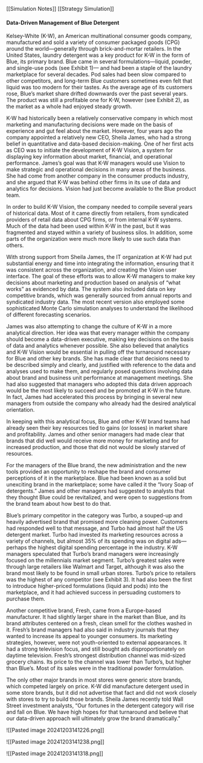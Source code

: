 [[Simulation Notes]] [[Strategy Simulation]]
#### Data-Driven Management of Blue Detergent
Kelsey-White (K-W), an American multinational consumer goods company, manufactured and sold a variety of consumer packaged goods (CPG) around the world—generally through brick-and-mortar retailers. In the United States, laundry detergent was a key product for K-W in the form of Blue, its primary brand. Blue came in several formulations—liquid, powder, and single-use pods (see Exhibit 1)— and had been a staple of the laundry marketplace for several decades. Pod sales had been slow compared to other competitors, and long-term Blue customers sometimes even felt that liquid was too modern for their tastes. As the average age of its customers rose, Blue’s market share drifted downwards over the past several years. The product was still a profitable one for K-W, however (see Exhibit 2), as the market as a whole had enjoyed steady growth. 

K-W had historically been a relatively conservative company in which most marketing and manufacturing decisions were made on the basis of experience and gut feel about the market. However, four years ago the company appointed a relatively new CEO, Sheila James, who had a strong belief in quantitative and data-based decision-making. One of her first acts as CEO was to initiate the development of K-W Vision, a system for displaying key information about market, financial, and operational performance. James’s goal was that K-W managers would use Vision to make strategic and operational decisions in many areas of the business. She had come from another company in the consumer products industry, and she argued that K-W was behind other firms in its use of data and analytics for decisions. Vision had just become available to the Blue product team. 

In order to build K-W Vision, the company needed to compile several years of historical data. Most of it came directly from retailers, from syndicated providers of retail data about CPG firms, or from internal K-W systems. Much of the data had been used within K-W in the past, but it was fragmented and stayed within a variety of business silos. In addition, some parts of the organization were much more likely to use such data than others. 

With strong support from Sheila James, the IT organization at K-W had put substantial energy and time into integrating the information, ensuring that it was consistent across the organization, and creating the Vision user interface. The goal of these efforts was to allow K-W managers to make key decisions about marketing and production based on analysis of “what works” as evidenced by data. The system also included data on key competitive brands, which was generally sourced from annual reports and syndicated industry data. The most recent version also employed some sophisticated Monte Carlo simulation analyses to understand the likelihood of different forecasting scenarios.

James was also attempting to change the culture of K-W in a more analytical direction. Her idea was that every manager within the company should become a data-driven executive, making key decisions on the basis of data and analytics whenever possible. She also believed that analytics and K-W Vision would be essential in pulling off the turnaround necessary for Blue and other key brands. She has made clear that decisions need to be described simply and clearly, and justified with reference to the data and analyses used to make them, and regularly posed questions involving data about brand and business unit performance at management meetings. She had also suggested that managers who adopted this data driven approach would be the most likely to succeed and be promoted at K-W in the future. In fact, James had accelerated this process by bringing in several new managers from outside the company who already had the desired analytical orientation.

In keeping with this analytical focus, Blue and other K-W brand teams had already seen their key resources tied to gains (or losses) in market share and profitability. James and other senior managers had made clear that brands that did well would receive more money for marketing and for increased production, and those that did not would be slowly starved of resources.

For the managers of the Blue brand, the new administration and the new tools provided an opportunity to reshape the brand and consumer perceptions of it in the marketplace. Blue had been known as a solid but unexciting brand in the marketplace; some have called it the “Ivory Soap of detergents.” James and other managers had suggested to analysts that they thought Blue could be revitalized, and were open to suggestions from the brand team about how best to do that.

Blue’s primary competitor in the category was Turbo, a souped-up and heavily advertised brand that promised more cleaning power. Customers had responded well to that message, and Turbo had almost half the US detergent market. Turbo had invested its marketing resources across a variety of channels, but almost 35% of its spending was on digital ads—perhaps the highest digital spending percentage in the industry. K-W managers speculated that Turbo’s brand managers were increasingly focused on the millennials market segment. Turbo’s greatest sales were through large retailers like Walmart and Target, although it was also the brand most likely to be found in small urban stores. Turbo’s price to retailers was the highest of any competitor (see Exhibit 3). It had also been the first to introduce higher-priced formulations (liquid and pods) into the marketplace, and it had achieved success in persuading customers to purchase them.

Another competitive brand, Fresh, came from a Europe-based manufacturer. It had slightly larger share in the market than Blue, and its brand attributes centered on a fresh, clean smell for the clothes washed in it. Fresh’s brand managers had also said in industry journals that they wanted to increase its appeal to younger consumers. Its marketing strategies, however, were not youth-oriented to external appearances. It had a strong television focus, and still bought ads disproportionately on daytime television. Fresh’s strongest distribution channel was mid-sized grocery chains. Its price to the channel was lower than Turbo’s, but higher than Blue’s. Most of its sales were in the traditional powder formulation.

The only other major brands in most stores were generic store brands, which competed largely on price. K-W did manufacture detergent used in some store brands, but it did not advertise that fact and did not work closely with stores to try to build those brands. Sheila James recently told Wall Street investment analysts, “Our fortunes in the detergent category will rise and fall on Blue. We have high hopes for that turnaround and believe that our data-driven approach will ultimately grow the brand dramatically.”

![[Pasted image 20241203141226.png]]

![[Pasted image 20241203141238.png]]

![[Pasted image 20241203141318.png]]